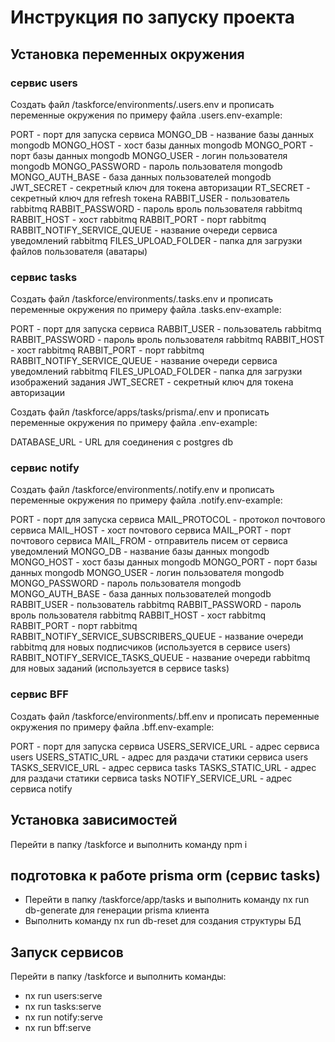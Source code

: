 # Инструкция по запуску проекта

## Установка переменных окружения

### сервис users

Создать файл /taskforce/environments/.users.env и прописать переменные окружения по примеру файла .users.env-example:

PORT - порт для запуска сервиса
MONGO_DB - название базы данных mongodb
MONGO_HOST - хост базы данных mongodb
MONGO_PORT - порт базы данных mongodb
MONGO_USER - логин пользователя mongodb
MONGO_PASSWORD - пароль пользователя mongodb
MONGO_AUTH_BASE - база данных пользователей mongodb
JWT_SECRET - секретный ключ для токена авторизации
RT_SECRET - секретный ключ для refresh токена
RABBIT_USER - пользователь rabbitmq
RABBIT_PASSWORD - пароль вроль пользователя rabbitmq
RABBIT_HOST - хост rabbitmq
RABBIT_PORT - порт rabbitmq
RABBIT_NOTIFY_SERVICE_QUEUE - название очереди сервиса уведомлений rabbitmq
FILES_UPLOAD_FOLDER - папка для загрузки файлов пользователя (аватары)

### сервис tasks

Создать файл /taskforce/environments/.tasks.env и прописать переменные окружения по примеру файла .tasks.env-example:

PORT - порт для запуска сервиса
RABBIT_USER - пользователь rabbitmq
RABBIT_PASSWORD - пароль вроль пользователя rabbitmq
RABBIT_HOST - хост rabbitmq
RABBIT_PORT - порт rabbitmq
RABBIT_NOTIFY_SERVICE_QUEUE - название очереди сервиса уведомлений rabbitmq
FILES_UPLOAD_FOLDER - папка для загрузки изображений задания
JWT_SECRET - секретный ключ для токена авторизации

Создать файл /taskforce/apps/tasks/prisma/.env и прописать переменные окружения по примеру файла .env-example:

DATABASE_URL - URL для соединения с postgres db

### сервис notify

Создать файл /taskforce/environments/.notify.env и прописать переменные окружения по примеру файла .notify.env-example:

PORT - порт для запуска сервиса
MAIL_PROTOCOL - протокол почтового сервиса
MAIL_HOST - хост почтового сервиса
MAIL_PORT - порт почтового сервиса
MAIL_FROM - отправитель писем от сервиса уведомлений
MONGO_DB - название базы данных mongodb
MONGO_HOST - хост базы данных mongodb
MONGO_PORT - порт базы данных mongodb
MONGO_USER - логин пользователя mongodb
MONGO_PASSWORD - пароль пользователя mongodb
MONGO_AUTH_BASE - база данных пользователей mongodb
RABBIT_USER - пользователь rabbitmq
RABBIT_PASSWORD - пароль вроль пользователя rabbitmq
RABBIT_HOST - хост rabbitmq
RABBIT_PORT - порт rabbitmq
RABBIT_NOTIFY_SERVICE_SUBSCRIBERS_QUEUE - название очереди rabbitmq для новых подписчиков (используется в сервисе users)
RABBIT_NOTIFY_SERVICE_TASKS_QUEUE - название очереди rabbitmq для новых заданий (используется в сервисе tasks)

### сервис BFF

Создать файл /taskforce/environments/.bff.env и прописать переменные окружения по примеру файла .bff.env-example:

PORT - порт для запуска сервиса
USERS_SERVICE_URL - адрес сервиса users
USERS_STATIC_URL - адрес для раздачи статики сервиса users
TASKS_SERVICE_URL - адрес сервиса tasks
TASKS_STATIC_URL - адрес для раздачи статики сервиса tasks
NOTIFY_SERVICE_URL - адрес сервиса notify

## Установка зависимостей

Перейти в папку /taskforce и выполнить команду npm i

## подготовка к работе prisma orm (сервис tasks)

- Перейти в папку /taskforce/app/tasks и выполнить команду nx run db-generate для генерации prisma клиента
- Выполнить команду nx run db-reset для создания структуры БД

## Запуск сервисов

Перейти в папку /taskforce и выполнить команды:

- nx run users:serve
- nx run tasks:serve
- nx run notify:serve
- nx run bff:serve

